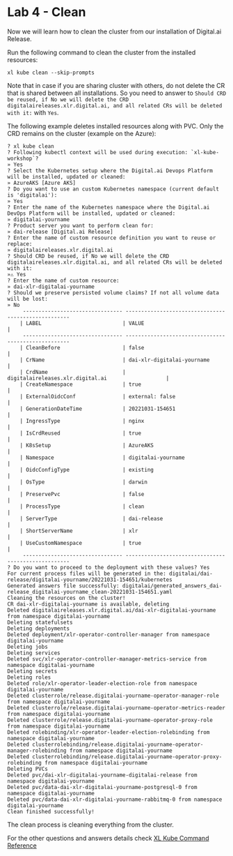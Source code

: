 
# Lab 4 - Clean

Now we will learn how to clean the cluster from our installation of  Digital.ai Release.

Run the following command to clean the cluster from the installed resources:

```shell
xl kube clean --skip-prompts
```

Note that in case if you are sharing cluster with others, do not delete the CR that is shared between all installations.
So you need to answer to `Should CRD be reused, if No we will delete the CRD digitalaireleases.xlr.digital.ai, and all related CRs will be deleted with it:` with `Yes`.

The following example deletes installed resources along with PVC. Only the CRD remains on the cluster (example on the Azure):

```text
? xl kube clean
? Following kubectl context will be used during execution: `xl-kube-workshop`? 
» Yes
? Select the Kubernetes setup where the Digital.ai Devops Platform will be installed, updated or cleaned: 
» AzureAKS [Azure AKS]
? Do you want to use an custom Kubernetes namespace (current default is 'digitalai'): 
» Yes
? Enter the name of the Kubernetes namespace where the Digital.ai DevOps Platform will be installed, updated or cleaned: 
» digitalai-yourname
? Product server you want to perform clean for: 
» dai-release [Digital.ai Release]
? Enter the name of custom resource definition you want to reuse or replace: 
» digitalaireleases.xlr.digital.ai
? Should CRD be reused, if No we will delete the CRD digitalaireleases.xlr.digital.ai, and all related CRs will be deleted with it: 
»⚠️ Yes
? Enter the name of custom resource: 
» dai-xlr-digitalai-yourname
? Should we preserve persisted volume claims? If not all volume data will be lost: 
» No
	 -------------------------------- ----------------------------------------------------
	| LABEL                          | VALUE                                              |
	 -------------------------------- ----------------------------------------------------
	| CleanBefore                    | false                                              |
	| CrName                         | dai-xlr-digitalai-yourname                               |
	| CrdName                        | digitalaireleases.xlr.digital.ai                   |
	| CreateNamespace                | true                                               |
	| ExternalOidcConf               | external: false                                    |
	| GenerationDateTime             | 20221031-154651                                    |
	| IngressType                    | nginx                                              |
	| IsCrdReused                    | true                                               |
	| K8sSetup                       | AzureAKS                                           |
	| Namespace                      | digitalai-yourname                                       |
	| OidcConfigType                 | existing                                           |
	| OsType                         | darwin                                             |
	| PreservePvc                    | false                                              |
	| ProcessType                    | clean                                              |
	| ServerType                     | dai-release                                        |
	| ShortServerName                | xlr                                                |
	| UseCustomNamespace             | true                                               |
	 -------------------------------- ----------------------------------------------------
? Do you want to proceed to the deployment with these values? Yes
For current process files will be generated in the: digitalai/dai-release/digitalai-yourname/20221031-154651/kubernetes
Generated answers file successfully: digitalai/generated_answers_dai-release_digitalai-yourname_clean-20221031-154651.yaml
Cleaning the resources on the cluster!
CR dai-xlr-digitalai-yourname is available, deleting
Deleted digitalaireleases.xlr.digital.ai/dai-xlr-digitalai-yourname from namespace digitalai-yourname
Deleting statefulsets
Deleting deployments
Deleted deployment/xlr-operator-controller-manager from namespace digitalai-yourname
Deleting jobs
Deleting services
Deleted svc/xlr-operator-controller-manager-metrics-service from namespace digitalai-yourname
Deleting secrets
Deleting roles
Deleted role/xlr-operator-leader-election-role from namespace digitalai-yourname
Deleted clusterrole/release.digitalai-yourname-operator-manager-role from namespace digitalai-yourname
Deleted clusterrole/release.digitalai-yourname-operator-metrics-reader from namespace digitalai-yourname
Deleted clusterrole/release.digitalai-yourname-operator-proxy-role from namespace digitalai-yourname
Deleted rolebinding/xlr-operator-leader-election-rolebinding from namespace digitalai-yourname
Deleted clusterrolebinding/release.digitalai-yourname-operator-manager-rolebinding from namespace digitalai-yourname
Deleted clusterrolebinding/release.digitalai-yourname-operator-proxy-rolebinding from namespace digitalai-yourname
Deleting PVCs
Deleted pvc/dai-xlr-digitalai-yourname-digitalai-release from namespace digitalai-yourname
Deleted pvc/data-dai-xlr-digitalai-yourname-postgresql-0 from namespace digitalai-yourname
Deleted pvc/data-dai-xlr-digitalai-yourname-rabbitmq-0 from namespace digitalai-yourname
Clean finished successfully!
```

The clean process is cleaning everything from the cluster. 

For the other questions and answers details check [XL Kube Command Reference](https://docs.digital.ai/bundle/devops-release-version-v.22.3/page/release/operator/xl-kube.html#xl-kube-clean)
